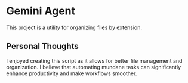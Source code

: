 # Gemini Agent

This project is a utility for organizing files by extension.

## Personal Thoughts
I enjoyed creating this script as it allows for better file management and organization. I believe that automating mundane tasks can significantly enhance productivity and make workflows smoother.